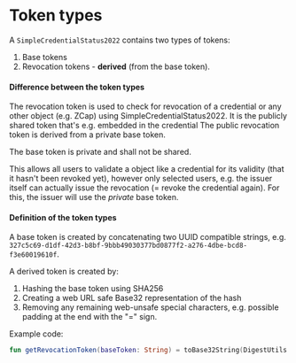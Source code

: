 # Token types

A `SimpleCredentialStatus2022` contains two types of tokens:

1. Base tokens
2. Revocation tokens - **derived** (from the base token).

#### Difference between the token types

The revocation token is used to check for revocation of a credential or any other object (e.g. ZCap) using SimpleCredentialStatus2022. It is the publicly shared token that's e.g. embedded in the credential The public revocation token is derived from a private base token.

The base token is private and shall not be shared.

This allows all users to validate a object like a credential for its validity (that it hasn't been revoked yet), however only selected users, e.g. the issuer itself can actually issue the revocation (= revoke the credential again). For this, the issuer will use the _private_ base token.

#### Definition of the token types

A base token is created by concatenating two UUID compatible strings, e.g. `327c5c69-d1df-42d3-b8bf-9bbb49030377bd0877f2-a276-4dbe-bcd8-f3e60019610f`.

A derived token is created by:

1. Hashing the base token using SHA256
2. Creating a web URL safe Base32 representation of the hash
3. Removing any remaining web-unsafe special characters, e.g. possible padding at the end with the "=" sign.

Example code:

```kotlin
fun getRevocationToken(baseToken: String) = toBase32String(DigestUtils.sha256(baseToken)).replace("=", "")
```
